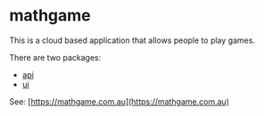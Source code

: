 # mathgame

This is a cloud based application that allows people to play games.

There are two packages:
* [api](/../../tree/master/api)
* [ui](/../../tree/master/ui)

See: [https://mathgame.com.au](https://mathgame.com.au)
